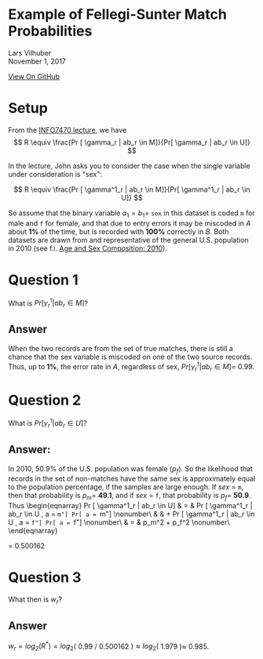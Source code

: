 # Example of Fellegi-Sunter Match Probabilities
Lars Vilhuber  
November 1, 2017  


[View On GitHub](https://github.com/labordynamicsinstitute/Example_of_match_probs)

# Setup
From the [INFO7470 lecture](https://www.vrdc.cornell.edu/info747x), we have
$$
R \equiv \frac{Pr [ \gamma_r | ab_r \in M]}{Pr[ \gamma_r | ab_r \in U]}
$$

In the lecture, John asks you to consider the case when the single variable under consideration is "sex":

$$
R \equiv \frac{Pr [ \gamma^1_r | ab_r \in M]}{Pr[ \gamma^1_r | ab_r \in U]}
$$


So assume that the binary variable $a_1 = b_1 =$ `sex` in this dataset is coded `m` for male and `f` for female, and that due to entry errors it may be miscoded in *A* about **1%** of the time, but is recorded with **100%** correctly in *B*. Both datasets are drawn from and representative of the general U.S. population in 2010 (see f.i. [Age and Sex Composition: 2010](https://www.census.gov/prod/cen2010/briefs/c2010br-03.pdf)).

# Question 1
What is $Pr [ \gamma^1_r | ab_r \in M]$?


## Answer
When the two records are from the set of true matches, there is still a chance that the sex variable is miscoded on one of the two source records. Thus, up to **1%**, the error rate in *A*, regardless of sex, $Pr [ \gamma^1_r | ab_r \in M] =$ 0.99.

# Question 2
What is $Pr [ \gamma^1_r | ab_r \in U]$?

## Answer:
In 2010, 50.9% of the U.S. population  was female ($p_f$). So the likelihood that records in the set of non-matches have the same sex is approximately equal to the population percentage, if the samples are large enough. If *sex* =  `m`, then that probability is $p_m =$ **49.1**, and if *sex* =  `f`, that probability is $p_f =$ **50.9**. Thus
\begin{eqnarray}
Pr [ \gamma^1_r | ab_r \in U] & = & Pr [ \gamma^1_r | ab_r \in U , a = ``m"] Pr[ a = ``m"] \nonumber\\
                              &   & + Pr [ \gamma^1_r | ab_r \in U , a = ``f"] Pr[ a = ``f"] \nonumber\\
                              & = & p_m^2 + p_f^2 \nonumber\\
\end{eqnarray}

= 0.500162

# Question 3

What then is $w_r$?

## Answer

$w_r = log_2(R^*) = log_2($ 0.99 $/$ 0.500162 $)  \approx log_2($ 1.979 $) \approx$  0.985.
